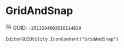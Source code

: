 # GridAndSnap
![](/img/GridAndSnap.png)
GUID: `-2513294603516114829`
```
EditorGUIUtility.IconContent("GridAndSnap")
```
